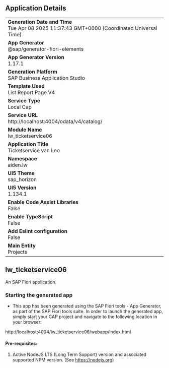 ## Application Details
|               |
| ------------- |
|**Generation Date and Time**<br>Tue Apr 08 2025 11:37:43 GMT+0000 (Coordinated Universal Time)|
|**App Generator**<br>@sap/generator-fiori-elements|
|**App Generator Version**<br>1.17.1|
|**Generation Platform**<br>SAP Business Application Studio|
|**Template Used**<br>List Report Page V4|
|**Service Type**<br>Local Cap|
|**Service URL**<br>http://localhost:4004/odata/v4/catalog/|
|**Module Name**<br>lw_ticketservice06|
|**Application Title**<br>Ticketservice van Leo|
|**Namespace**<br>aiden.lw|
|**UI5 Theme**<br>sap_horizon|
|**UI5 Version**<br>1.134.1|
|**Enable Code Assist Libraries**<br>False|
|**Enable TypeScript**<br>False|
|**Add Eslint configuration**<br>False|
|**Main Entity**<br>Projects|

## lw_ticketservice06

An SAP Fiori application.

### Starting the generated app

-   This app has been generated using the SAP Fiori tools - App Generator, as part of the SAP Fiori tools suite.  In order to launch the generated app, simply start your CAP project and navigate to the following location in your browser:

http://localhost:4004/lw_ticketservice06/webapp/index.html

#### Pre-requisites:

1. Active NodeJS LTS (Long Term Support) version and associated supported NPM version.  (See https://nodejs.org)


